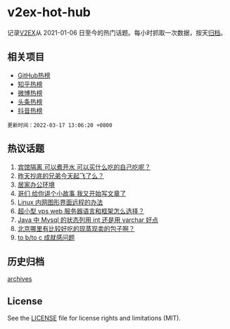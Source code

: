 # v2ex-hot-hub

 记录[V2EX](https://www.v2ex.com/)从 2021-01-06 日至今的热门话题。每小时抓取一次数据，按天[归档](archives)。
 
 ## 相关项目

- [GitHub热榜](https://github.com/snaildev/github-hot-hub)
- [知乎热榜](https://github.com/snaildev/zhihu-hot-hub)
- [微博热榜](https://github.com/snaildev/weibo-hot-hub)
- [头条热榜](https://github.com/snaildev/toutiao-hot-hub)
- [抖音热榜](https://github.com/snaildev/douyin-hot-hub)


 `更新时间：2022-03-17 13:06:20 +0800`

## 热议话题

1. [宾馆隔离 可以煮开水 可以买什么吃的自己吃呢？](https://www.v2ex.com/t/840863)
1. [昨天抄底的兄弟今天起飞了么？](https://www.v2ex.com/t/840757)
1. [居家办公环境](https://www.v2ex.com/t/840732)
1. [哥们 给你讲个小故事 我又开始写文章了](https://www.v2ex.com/t/840926)
1. [Linux 内网图形界面远程的办法](https://www.v2ex.com/t/840837)
1. [超小型 vps web 服务器语言和框架怎么选择？](https://www.v2ex.com/t/840834)
1. [Java 中 Mysql 的状态列用 int 还是用 varchar 好点](https://www.v2ex.com/t/840907)
1. [北京哪里有比较好吃的现蒸现卖的包子啊？](https://www.v2ex.com/t/840784)
1. [to b/to c 成就感问题](https://www.v2ex.com/t/840921)

## 历史归档

[archives](archives)

## License

See the [LICENSE](LICENSE) file for license rights and limitations (MIT).
